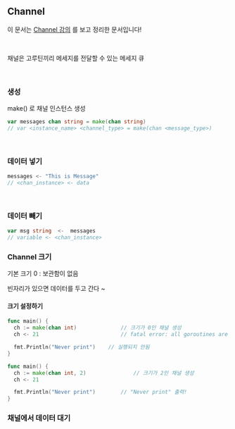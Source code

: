 ## Channel

이 문서는 [Channel 강의](https://youtu.be/F6T9x-M7GNE) 를 보고 정리한 문서입니다!

<br/>

채널은 고루틴끼리 메세지를 전달할 수 있는 메세지 큐

<br/>

### 생성

make() 로 채널 인스턴스 생성

``` go
var messages chan string = make(chan string)
// var <instance_name> <channel_type> = make(chan <message_type>)
```

<br/>

### 데이터 넣기

``` go
messages <- "This is Message"
// <chan_instance> <- data
```

<br/>

### 데이터 빼기

``` go
var msg string  <-  messages
// variable <- <chan_instance>
```





### Channel 크기

기본 크기 0 : 보관함이 없음

빈자리가 있으면 데이터를 두고 간다 ~



#### 크기 설정하기

``` go
func main() {
  ch := make(chan int) 				// 크기가 0인 채널 생성
  ch <- 21             				// fatal error: all goroutines are asleep - deadlock!

  fmt.Println("Never print") 	// 실행되지 안됨
}
```

``` go
func main() {
  ch := make(chan int, 2) 				// 크기가 2인 채널 생성
  ch <- 21

  fmt.Println("Never print")    	// "Never print" 출력!
}
```





### 채널에서 데이터 대기













